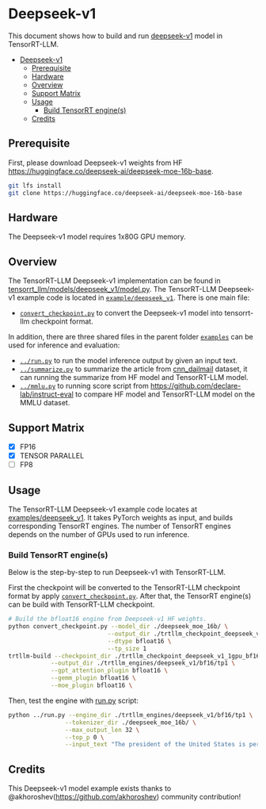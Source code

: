 # Deepseek-v1

This document shows how to build and run [deepseek-v1](https://arxiv.org/pdf/2401.06066) model in TensorRT-LLM.

- [Deepseek-v1](#deepseek-v1)
  - [Prerequisite](#prerequisite)
  - [Hardware](#hardware)
  - [Overview](#overview)
  - [Support Matrix](#support-matrix)
  - [Usage](#usage)
    - [Build TensorRT engine(s)](#build-tensorrt-engines)
  - [Credits](#credits)

## Prerequisite

First, please download Deepseek-v1 weights from HF https://huggingface.co/deepseek-ai/deepseek-moe-16b-base.

```bash
git lfs install
git clone https://huggingface.co/deepseek-ai/deepseek-moe-16b-base
```

## Hardware

The Deepseek-v1 model requires 1x80G GPU memory.

## Overview

The TensorRT-LLM Deepseek-v1 implementation can be found in [tensorrt_llm/models/deepseek_v1/model.py](../../tensorrt_llm/models/deepseek_v1/model.py). The TensorRT-LLM Deepseek-v1 example code is located in [`example/deepseek_v1`](./). There is one main file:

* [`convert_checkpoint.py`](./convert_checkpoint.py) to convert the Deepseek-v1 model into tensorrt-llm checkpoint format.

In addition, there are three shared files in the parent folder [`examples`](../) can be used for inference and evaluation:

* [`../run.py`](../run.py) to run the model inference output by given an input text.
* [`../summarize.py`](../summarize.py) to summarize the article from [cnn_dailmail](https://huggingface.co/datasets/cnn_dailymail) dataset, it can running the summarize from HF model and TensorRT-LLM model.
* [`../mmlu.py`](../mmlu.py) to running score script from https://github.com/declare-lab/instruct-eval to compare HF model and TensorRT-LLM model on the MMLU dataset.

## Support Matrix

- [x] FP16
- [x] TENSOR PARALLEL
- [ ] FP8

## Usage

The TensorRT-LLM Deepseek-v1 example code locates at [examples/deepseek_v1](./). It takes PyTorch weights as input, and builds corresponding TensorRT engines. The number of TensorRT engines depends on the number of GPUs used to run inference.

### Build TensorRT engine(s)

Below is the step-by-step to run Deepseek-v1 with TensorRT-LLM.

First the checkpoint will be converted to the TensorRT-LLM checkpoint format by apply [`convert_checkpoint.py`](./convert_checkpoint.py). After that, the TensorRT engine(s) can be build with TensorRT-LLM checkpoint.

```bash
# Build the bfloat16 engine from Deepseek-v1 HF weights.
python convert_checkpoint.py --model_dir ./deepseek_moe_16b/ \
                            --output_dir ./trtllm_checkpoint_deepseek_v1_1gpu_bf16 \
                            --dtype bfloat16 \
                            --tp_size 1
trtllm-build --checkpoint_dir ./trtllm_checkpoint_deepseek_v1_1gpu_bf16 \
            --output_dir ./trtllm_engines/deepseek_v1/bf16/tp1 \
            --gpt_attention_plugin bfloat16 \
            --gemm_plugin bfloat16 \
            --moe_plugin bfloat16 \
```

Then, test the engine with [run.py](../run.py) script:

```bash
python ../run.py --engine_dir ./trtllm_engines/deepseek_v1/bf16/tp1 \
                --tokenizer_dir ./deepseek_moe_16b/ \
                --max_output_len 32 \
                --top_p 0 \
                --input_text "The president of the United States is person who"
```
## Credits
This Deepseek-v1 model example exists thanks to @akhoroshev(https://github.com/akhoroshev) community contribution!
